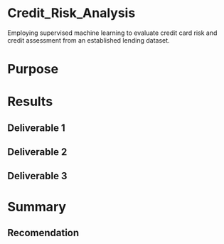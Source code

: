# Credit_Risk_Analysis
Employing supervised machine learning to evaluate credit card risk and credit assessment from an established lending dataset.

# Purpose

# Results

## Deliverable 1

## Deliverable 2

## Deliverable 3

# Summary

## Recomendation